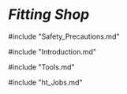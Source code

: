 # ***Fitting Shop***

#include "Safety_Precautions.md"

#include "Introduction.md"

#include "Tools.md"

#include "ht_Jobs.md"
